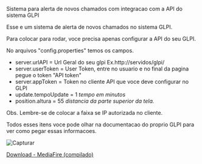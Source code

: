 Sistema para alerta de novos chamados com integracao com a API do sistema GLPI

Esse e um sistema de alerta de novos chamados no sistema GLPI.

Para colocar para rodar, voce precisa apenas configurar a API do seu GLPI.

No arquivos "config.properties" temos os campos.

+ server.urlAPI = Url Geral do seu glpi Ex.http://servidos/glpi/
+ server.userToken = User Token, entre no usuario e no final da pagina pegue o token "API token"
+ server.appToken = Token no cliente API que voce deve configurar no GLPI
+ update.tempoUpdate = 1 *tempo em minutos*
+ position.altura = 55 *distancia da parte superior da tela.*

Obs. Lembre-se de colocar a faixa se IP autorizada no cliente.

Todos esses itens voce pode olhar na documentacao do proprio GLPI para ver como pegar essas informacoes.


![Capturar](https://user-images.githubusercontent.com/77954907/176536217-c6b6ef72-1759-4ea6-aaef-7c9fbc3cd3d6.PNG)

[Download - MediaFire (compilado)](https://www.mediafire.com/file/y7jnrm57yoghdal/PopUp_GLPI.rar/file)